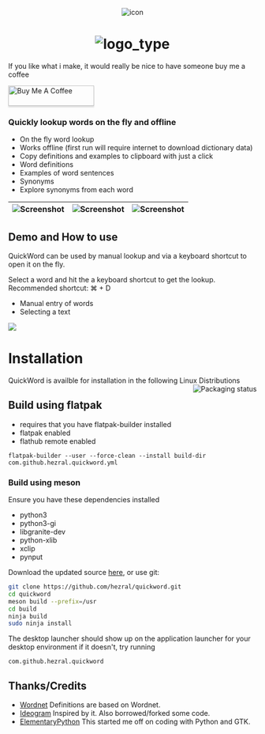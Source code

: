 <div align="center">

![icon](data/icons/com.github.hezral.quickword.svg)

# ![logo_type](data/logo_type.png?raw=true)
</div>

If you like what i make, it would really be nice to have someone buy me a coffee

<a href="https://www.buymeacoffee.com/hezral" target="_blank"><img src="https://www.buymeacoffee.com/assets/img/custom_images/orange_img.png" alt="Buy Me A Coffee" style="height: 41px !important;width: 174px !important;box-shadow: 0px 3px 2px 0px rgba(190, 190, 190, 0.5) !important;-webkit-box-shadow: 0px 3px 2px 0px rgba(190, 190, 190, 0.5) !important;" ></a>

### Quickly lookup words on the fly and offline
* On the fly word lookup
* Works offline (first run will require internet to download dictionary data)
* Copy definitions and examples to clipboard with just a click
* Word definitions
* Examples of word sentences
* Synonyms
* Explore synonyms from each word

| ![Screenshot](data/screenshot-01.png?raw=true) | ![Screenshot](data/screenshot-02.png?raw=true) | ![Screenshot](data/screenshot-03.png?raw=true) |
|------------------------------------------|-----------------------------------------|-----------------------------------------|

## Demo and How to use
QuickWord can be used by manual lookup and via a keyboard shortcut to open it on the fly. 

Select a word and hit the a keyboard shortcut to get the lookup. Recommended shortcut: ⌘ + D
* Manual entry of words
* Selecting a text

![](data/demo.gif)

# Installation
QuickWord is availble for installation in the following Linux Distributions
<a href="https://repology.org/project/quickword/versions">
    <img src="https://repology.org/badge/vertical-allrepos/quickword.svg" alt="Packaging status" align="right">
</a>


## Build using flatpak
* requires that you have flatpak-builder installed
* flatpak enabled
* flathub remote enabled

```
flatpak-builder --user --force-clean --install build-dir com.github.hezral.quickword.yml
```

### Build using meson 
Ensure you have these dependencies installed

* python3
* python3-gi
* libgranite-dev
* python-xlib
* xclip
* pynput

Download the updated source [here](https://github.com/hezral/quickword/archive/master.zip), or use git:
```bash
git clone https://github.com/hezral/quickword.git
cd quickword
meson build --prefix=/usr
cd build
ninja build
sudo ninja install
```
The desktop launcher should show up on the application launcher for your desktop environment
if it doesn't, try running
```
com.github.hezral.quickword
```

## Thanks/Credits
- [Wordnet](http://wordnetweb.princeton.edu/perl/webwn) Definitions are based on Wordnet.
- [Ideogram](https://appcenter.elementary.io/com.github.cassidyjames.ideogram/) Inspired by it. Also borrowed/forked some code.
- [ElementaryPython](https://github.com/mirkobrombin/ElementaryPython) This started me off on coding with Python and GTK. 
